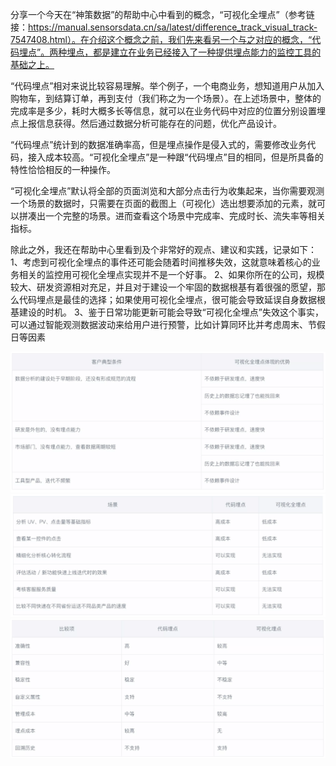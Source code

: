 分享一个今天在“神策数据”的帮助中心中看到的概念，“可视化全埋点”（参考链接：https://manual.sensorsdata.cn/sa/latest/difference_track_visual_track-7547408.html）。在介绍这个概念之前，我们先来看另一个与之对应的概念，“代码埋点”。两种埋点，都是建立在业务已经接入了一种提供埋点能力的监控工具的基础之上。

“代码埋点”相对来说比较容易理解。举个例子，一个电商业务，想知道用户从加入购物车，到结算订单，再到支付（我们称之为一个场景）。在上述场景中，整体的完成率是多少，耗时大概多长等信息，就可以在业务代码中对应的位置分别设置埋点上报信息获得。然后通过数据分析可能存在的问题，优化产品设计。

“代码埋点”统计到的数据准确率高，但是埋点操作是侵入式的，需要修改业务代码，接入成本较高。“可视化全埋点”是一种跟“代码埋点”目的相同，但是所具备的特性恰恰相反的一种操作。

“可视化全埋点”默认将全部的页面浏览和大部分点击行为收集起来，当你需要观测一个场景的数据时，只需要在页面的截图上（可视化）选出想要添加的元素，就可以拼凑出一个完整的场景。进而查看这个场景中完成率、完成时长、流失率等相关指标。

除此之外，我还在帮助中心里看到及个非常好的观点、建议和实践，记录如下：
1、考虑到可视化全埋点的事件还可能会随着时间推移失效，这就意味着核心的业务相关的监控用可视化全埋点实现并不是一个好事。
2、如果你所在的公司，规模较大、研发资源相对充足，并且对于建设一个牢固的数据根基有着很强的愿望，那么代码埋点是最佳的选择；如果使用可视化全埋点，很可能会导致延误自身数据根基建设的时机。
3、鉴于日常功能更新可能会导致“可视化全埋点”失效这个事实，可以通过智能观测数据波动来给用户进行预警，比如计算同环比并考虑周末、节假日等因素

![081](./img/081.png)
![082](./img/082.png)
![083](./img/083.png)